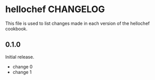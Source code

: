 # hellochef CHANGELOG

This file is used to list changes made in each version of the hellochef cookbook.

## 0.1.0

Initial release.

- change 0
- change 1
